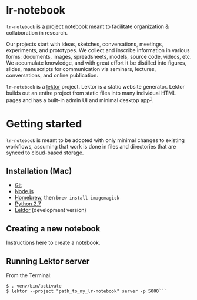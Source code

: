 # lr-notebook

`lr-notebook` is a project notebook meant to facilitate organization & collaboration in research.

Our projects start with ideas, sketches, conversations, meetings, experiments, and prototypes. We collect and inscribe information in various forms: documents, images, spreadsheets, models, source code, videos, etc. We accumulate knowledge, and with great effort it be distilled into figures, slides, manuscripts for communication via seminars, lectures, conversations, and online publication.

`lr-notebook` is a [lektor](getlektor.com) project. Lektor is a static website generator. Lektor builds out an entire project from static files into many individual HTML pages and has a built-in admin UI and minimal desktop app<sup>[1](https://github.com/lektor/lektor)</sup>.

# Getting started

`lr-notebook` is meant to be adopted with only minimal changes to existing workflows, assuming that work is done in files and directories that are synced to cloud-based storage.

## Installation (Mac)

- [Git](https://git-scm.com/downloads)
- [Node.js](https://nodejs.org/en/download/)
- [Homebrew](http://brew.sh/), then `brew install imagemagick`
- [Python 2.7](https://www.python.org/ftp/python/2.7.11/python-2.7.11-macosx10.6.pkg)
- [Lektor](https://www.getlektor.com/docs/installation/) (development version)

## Creating a new notebook

Instructions here to create a notebook.

## Running Lektor server

From the Terminal:
```$ cd [path_to_lektor_repo]
$ . venv/bin/activate
$ lektor --project "path_to_my_lr-notebook" server -p 5000```

